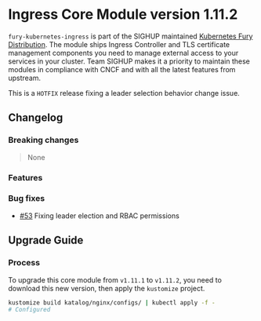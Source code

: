# Ingress Core Module version 1.11.2

`fury-kubernetes-ingress` is part of the SIGHUP maintained [Kubernetes Fury Distribution](https://github.com/sighupio/fury-distribution). The module ships Ingress Controller and TLS certificate management components you need to manage external access to your services in your cluster. Team SIGHUP makes it a priority to maintain these modules in compliance with CNCF and with all the latest features from upstream.

This is a `HOTFIX` release fixing a leader selection behavior change issue.

## Changelog

### Breaking changes
> None
### Features
### Bug fixes
* [#53](https://github.com/sighupio/fury-kubernetes-ingress/pull/53) Fixing leader election and RBAC permissions


## Upgrade Guide

### Process

To upgrade this core module from `v1.11.1` to `v1.11.2`, you need to download this new version, then apply the `kustomize` project.

```bash
kustomize build katalog/nginx/configs/ | kubectl apply -f -
# Configured
```
